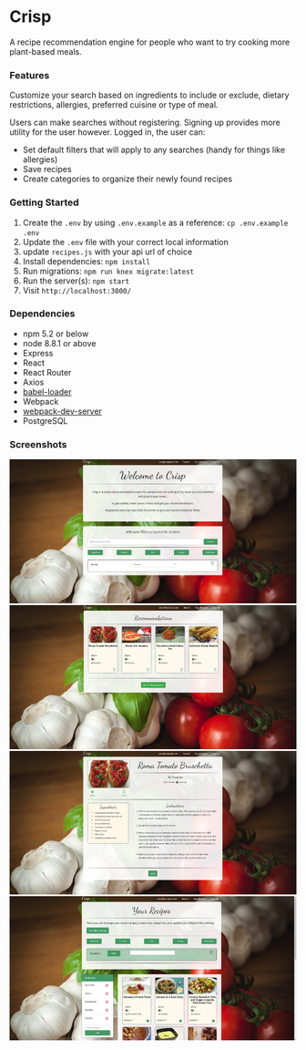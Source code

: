 Crisp
=====================

A recipe recommendation engine for people who want to try cooking more plant-based meals.


### Features

Customize your search based on ingredients to include or exclude, dietary restrictions, allergies, preferred cuisine or type of meal.

Users can make searches without registering. Signing up provides more utility for the user however. Logged in, the user can:
- Set default filters that will apply to any searches (handy for things like allergies)
- Save recipes
- Create categories to organize their newly found recipes

### Getting Started

1. Create the `.env` by using `.env.example` as a reference: `cp .env.example .env`
2. Update the `.env` file with your correct local information
3. update `recipes.js` with your api url of choice
3. Install dependencies: `npm install`
5. Run migrations: `npm run knex migrate:latest`
7. Run the server(s): `npm start`
8. Visit `http://localhost:3000/`

### Dependencies

* npm 5.2 or below
* node 8.8.1 or above
* Express
* React
* React Router
* Axios
* [babel-loader](https://github.com/babel/babel-loader)
* Webpack
* [webpack-dev-server](https://github.com/webpack/webpack-dev-server)
* PostgreSQL

### Screenshots
![Search](https://github.com/ivallee/crisp/blob/master/docs/screenshots/search.png?raw=true)
![Recommendations](https://github.com/ivallee/crisp/blob/master/docs/screenshots/recommendations.png?raw=true)
![Details](https://github.com/ivallee/crisp/blob/master/docs/screenshots/details.png?raw=true)
![User-page](https://github.com/ivallee/crisp/blob/master/docs/screenshots/user-page.png?raw=true)
